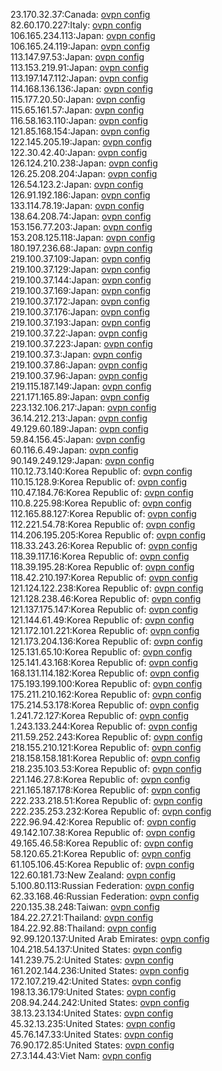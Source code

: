 23.170.32.37:Canada: [ovpn config](vpn/23_170_32_37.ovpn)  
82.60.170.227:Italy: [ovpn config](vpn/82_60_170_227.ovpn)  
106.165.234.113:Japan: [ovpn config](vpn/106_165_234_113.ovpn)  
106.165.24.119:Japan: [ovpn config](vpn/106_165_24_119.ovpn)  
113.147.97.53:Japan: [ovpn config](vpn/113_147_97_53.ovpn)  
113.153.219.91:Japan: [ovpn config](vpn/113_153_219_91.ovpn)  
113.197.147.112:Japan: [ovpn config](vpn/113_197_147_112.ovpn)  
114.168.136.136:Japan: [ovpn config](vpn/114_168_136_136.ovpn)  
115.177.20.50:Japan: [ovpn config](vpn/115_177_20_50.ovpn)  
115.65.161.57:Japan: [ovpn config](vpn/115_65_161_57.ovpn)  
116.58.163.110:Japan: [ovpn config](vpn/116_58_163_110.ovpn)  
121.85.168.154:Japan: [ovpn config](vpn/121_85_168_154.ovpn)  
122.145.205.19:Japan: [ovpn config](vpn/122_145_205_19.ovpn)  
122.30.42.40:Japan: [ovpn config](vpn/122_30_42_40.ovpn)  
126.124.210.238:Japan: [ovpn config](vpn/126_124_210_238.ovpn)  
126.25.208.204:Japan: [ovpn config](vpn/126_25_208_204.ovpn)  
126.54.123.2:Japan: [ovpn config](vpn/126_54_123_2.ovpn)  
126.91.192.186:Japan: [ovpn config](vpn/126_91_192_186.ovpn)  
133.114.78.19:Japan: [ovpn config](vpn/133_114_78_19.ovpn)  
138.64.208.74:Japan: [ovpn config](vpn/138_64_208_74.ovpn)  
153.156.77.203:Japan: [ovpn config](vpn/153_156_77_203.ovpn)  
153.208.125.118:Japan: [ovpn config](vpn/153_208_125_118.ovpn)  
180.197.236.68:Japan: [ovpn config](vpn/180_197_236_68.ovpn)  
219.100.37.109:Japan: [ovpn config](vpn/219_100_37_109.ovpn)  
219.100.37.129:Japan: [ovpn config](vpn/219_100_37_129.ovpn)  
219.100.37.144:Japan: [ovpn config](vpn/219_100_37_144.ovpn)  
219.100.37.169:Japan: [ovpn config](vpn/219_100_37_169.ovpn)  
219.100.37.172:Japan: [ovpn config](vpn/219_100_37_172.ovpn)  
219.100.37.176:Japan: [ovpn config](vpn/219_100_37_176.ovpn)  
219.100.37.193:Japan: [ovpn config](vpn/219_100_37_193.ovpn)  
219.100.37.22:Japan: [ovpn config](vpn/219_100_37_22.ovpn)  
219.100.37.223:Japan: [ovpn config](vpn/219_100_37_223.ovpn)  
219.100.37.3:Japan: [ovpn config](vpn/219_100_37_3.ovpn)  
219.100.37.86:Japan: [ovpn config](vpn/219_100_37_86.ovpn)  
219.100.37.96:Japan: [ovpn config](vpn/219_100_37_96.ovpn)  
219.115.187.149:Japan: [ovpn config](vpn/219_115_187_149.ovpn)  
221.171.165.89:Japan: [ovpn config](vpn/221_171_165_89.ovpn)  
223.132.106.217:Japan: [ovpn config](vpn/223_132_106_217.ovpn)  
36.14.212.213:Japan: [ovpn config](vpn/36_14_212_213.ovpn)  
49.129.60.189:Japan: [ovpn config](vpn/49_129_60_189.ovpn)  
59.84.156.45:Japan: [ovpn config](vpn/59_84_156_45.ovpn)  
60.116.6.49:Japan: [ovpn config](vpn/60_116_6_49.ovpn)  
90.149.249.129:Japan: [ovpn config](vpn/90_149_249_129.ovpn)  
110.12.73.140:Korea Republic of: [ovpn config](vpn/110_12_73_140.ovpn)  
110.15.128.9:Korea Republic of: [ovpn config](vpn/110_15_128_9.ovpn)  
110.47.184.76:Korea Republic of: [ovpn config](vpn/110_47_184_76.ovpn)  
110.8.225.98:Korea Republic of: [ovpn config](vpn/110_8_225_98.ovpn)  
112.165.88.127:Korea Republic of: [ovpn config](vpn/112_165_88_127.ovpn)  
112.221.54.78:Korea Republic of: [ovpn config](vpn/112_221_54_78.ovpn)  
114.206.195.205:Korea Republic of: [ovpn config](vpn/114_206_195_205.ovpn)  
118.33.243.26:Korea Republic of: [ovpn config](vpn/118_33_243_26.ovpn)  
118.39.117.16:Korea Republic of: [ovpn config](vpn/118_39_117_16.ovpn)  
118.39.195.28:Korea Republic of: [ovpn config](vpn/118_39_195_28.ovpn)  
118.42.210.197:Korea Republic of: [ovpn config](vpn/118_42_210_197.ovpn)  
121.124.122.238:Korea Republic of: [ovpn config](vpn/121_124_122_238.ovpn)  
121.128.238.46:Korea Republic of: [ovpn config](vpn/121_128_238_46.ovpn)  
121.137.175.147:Korea Republic of: [ovpn config](vpn/121_137_175_147.ovpn)  
121.144.61.49:Korea Republic of: [ovpn config](vpn/121_144_61_49.ovpn)  
121.172.101.221:Korea Republic of: [ovpn config](vpn/121_172_101_221.ovpn)  
121.173.204.136:Korea Republic of: [ovpn config](vpn/121_173_204_136.ovpn)  
125.131.65.10:Korea Republic of: [ovpn config](vpn/125_131_65_10.ovpn)  
125.141.43.168:Korea Republic of: [ovpn config](vpn/125_141_43_168.ovpn)  
168.131.114.182:Korea Republic of: [ovpn config](vpn/168_131_114_182.ovpn)  
175.193.199.100:Korea Republic of: [ovpn config](vpn/175_193_199_100.ovpn)  
175.211.210.162:Korea Republic of: [ovpn config](vpn/175_211_210_162.ovpn)  
175.214.53.178:Korea Republic of: [ovpn config](vpn/175_214_53_178.ovpn)  
1.241.72.127:Korea Republic of: [ovpn config](vpn/1_241_72_127.ovpn)  
1.243.133.244:Korea Republic of: [ovpn config](vpn/1_243_133_244.ovpn)  
211.59.252.243:Korea Republic of: [ovpn config](vpn/211_59_252_243.ovpn)  
218.155.210.121:Korea Republic of: [ovpn config](vpn/218_155_210_121.ovpn)  
218.158.158.181:Korea Republic of: [ovpn config](vpn/218_158_158_181.ovpn)  
218.235.103.53:Korea Republic of: [ovpn config](vpn/218_235_103_53.ovpn)  
221.146.27.8:Korea Republic of: [ovpn config](vpn/221_146_27_8.ovpn)  
221.165.187.178:Korea Republic of: [ovpn config](vpn/221_165_187_178.ovpn)  
222.233.218.51:Korea Republic of: [ovpn config](vpn/222_233_218_51.ovpn)  
222.235.253.232:Korea Republic of: [ovpn config](vpn/222_235_253_232.ovpn)  
222.96.94.42:Korea Republic of: [ovpn config](vpn/222_96_94_42.ovpn)  
49.142.107.38:Korea Republic of: [ovpn config](vpn/49_142_107_38.ovpn)  
49.165.46.58:Korea Republic of: [ovpn config](vpn/49_165_46_58.ovpn)  
58.120.65.21:Korea Republic of: [ovpn config](vpn/58_120_65_21.ovpn)  
61.105.106.45:Korea Republic of: [ovpn config](vpn/61_105_106_45.ovpn)  
122.60.181.73:New Zealand: [ovpn config](vpn/122_60_181_73.ovpn)  
5.100.80.113:Russian Federation: [ovpn config](vpn/5_100_80_113.ovpn)  
62.33.168.46:Russian Federation: [ovpn config](vpn/62_33_168_46.ovpn)  
220.135.38.248:Taiwan: [ovpn config](vpn/220_135_38_248.ovpn)  
184.22.27.21:Thailand: [ovpn config](vpn/184_22_27_21.ovpn)  
184.22.92.88:Thailand: [ovpn config](vpn/184_22_92_88.ovpn)  
92.99.120.137:United Arab Emirates: [ovpn config](vpn/92_99_120_137.ovpn)  
104.218.54.137:United States: [ovpn config](vpn/104_218_54_137.ovpn)  
141.239.75.2:United States: [ovpn config](vpn/141_239_75_2.ovpn)  
161.202.144.236:United States: [ovpn config](vpn/161_202_144_236.ovpn)  
172.107.219.42:United States: [ovpn config](vpn/172_107_219_42.ovpn)  
198.13.36.179:United States: [ovpn config](vpn/198_13_36_179.ovpn)  
208.94.244.242:United States: [ovpn config](vpn/208_94_244_242.ovpn)  
38.13.23.134:United States: [ovpn config](vpn/38_13_23_134.ovpn)  
45.32.13.235:United States: [ovpn config](vpn/45_32_13_235.ovpn)  
45.76.147.33:United States: [ovpn config](vpn/45_76_147_33.ovpn)  
76.90.172.85:United States: [ovpn config](vpn/76_90_172_85.ovpn)  
27.3.144.43:Viet Nam: [ovpn config](vpn/27_3_144_43.ovpn)  
